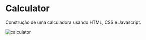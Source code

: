 # Calculator
Construção de uma calculadora usando HTML, CSS e Javascript.

![calculator](https://user-images.githubusercontent.com/105828450/177998791-366f6d92-c5de-4e8a-ac3e-11ec523a13a5.png)
